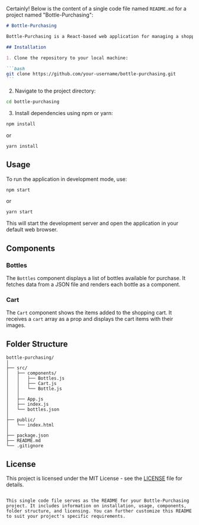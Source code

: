 Certainly! Below is the content of a single code file named `README.md` for a project named "Bottle-Purchasing":

````markdown
# Bottle-Purchasing

Bottle-Purchasing is a React-based web application for managing a shopping cart of bottles.

## Installation

1. Clone the repository to your local machine:

```bash
git clone https://github.com/your-username/bottle-purchasing.git
```
````

2. Navigate to the project directory:

```bash
cd bottle-purchasing
```

3. Install dependencies using npm or yarn:

```bash
npm install
```

or

```bash
yarn install
```

## Usage

To run the application in development mode, use:

```bash
npm start
```

or

```bash
yarn start
```

This will start the development server and open the application in your default web browser.

## Components

### Bottles

The `Bottles` component displays a list of bottles available for purchase. It fetches data from a JSON file and renders each bottle as a component.

### Cart

The `Cart` component shows the items added to the shopping cart. It receives a `cart` array as a prop and displays the cart items with their images.

## Folder Structure

```
bottle-purchasing/
│
├── src/
│   ├── components/
│   │   ├── Bottles.js
│   │   ├── Cart.js
│   │   └── Bottle.js
│   │
│   ├── App.js
│   ├── index.js
│   └── bottles.json
│
├── public/
│   └── index.html
│
├── package.json
├── README.md
└── .gitignore
```

## License

This project is licensed under the MIT License - see the [LICENSE](LICENSE) file for details.

```

This single code file serves as the README for your Bottle-Purchasing project. It includes information on installation, usage, components, folder structure, and licensing. You can further customize this README to suit your project's specific requirements.
```
